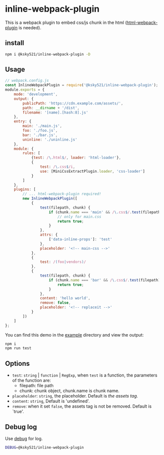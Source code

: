 # inline-webpack-plugin

This is a webpack plugin to embed css/js chunk in the html ([html-webpack-plugin](https://github.com/jantimon/html-webpack-plugin) is needed).

## install

```bash
npm i @ksky521/inline-webpack-plugin -D
```

## Usage

```js
// webpack.config.js
const InlineWebpackPlugin = require('@ksky521/inline-webpack-plugin');
module.exports = {
    mode: 'development',
    output: {
        publicPath: 'https://cdn.example.com/assets/',
        path: __dirname + '/dist',
        filename: '[name].[hash:8].js'
    },
    entry: {
        main: './main.js',
        foo: './foo.js',
        bar: './bar.js',
        uninline: './uninline.js'
    },
    module: {
        rules: [
            {test: /\.html$/, loader: 'html-loader'},
            {
                test: /\.css$/i,
                use: [MiniCssExtractPlugin.loader, 'css-loader']
            }
        ]
    },
    plugins: [
        // ... html-webpack-plugin required!
        new InlineWebpackPlugin([
            {
                test(filepath, chunk) {
                    if (chunk.name === 'main' && /\.css$/.test(filepath)) {
                        // only for main.css
                        return true;
                    }
                },
                attrs: {
                    ['data-inline-props']: 'test'
                },
                placeholder: '<!-- main-css -->'
            },
            {
                test: /(foo|vendors)/
            },
            {
                test(filepath, chunk) {
                    if (chunk.name === 'bar' && /\.css$/.test(filepath)) {
                        return true;
                    }
                },
                content: 'hello world',
                remove: false,
                placeholder: '<!-- replaceit -->'
            }
        ])
    ]
};
```

You can find this demo in the [example](https://github.com/ksky521/inline-webpack-plugin/tree/master/example) directory and view the output:

```bash
npm i
npm run test
```

## Options

-   `test`: `string` | `function` | `RegExp`, when `test` is a function, the parameters of the function are:
    -   filepath: file path
    -   chunk: chunk object, chunk.name is chunk name.
-   `placeholder`: `string`, the placeholder. Default is _the assets tag_.
-   `content`: `string`, Default is 'undefined'.
-   `remove`: when it set `false`, the assets tag is not be removed. Default is `true'.

## Debug log

Use [debug](https://www.npmjs.com/package/debug) for log.

```bash
DEBUG=@ksky521/inline-webpack-plugin
```
